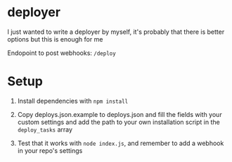 # deployer

I just wanted to write a deployer by myself, it's probably that there is better options but this is enough for me

Endopoint to post webhooks: `/deploy`

# Setup
1. Install dependencies with `npm install`
 
2. Copy deploys.json.example to deploys.json and fill the fields with your custom settings and add the path to your own installation script in the `deploy_tasks` array

3. Test that it works with `node index.js`, and remember to add a webhook in your repo's settings 

